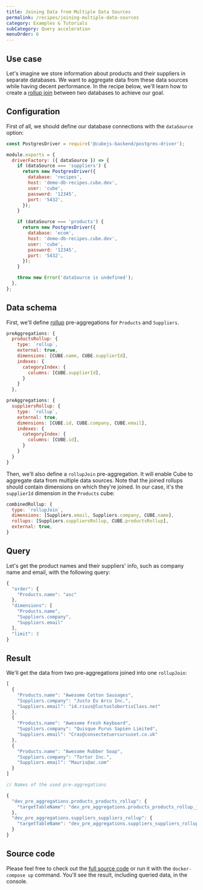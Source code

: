 ```yaml
---
title: Joining Data from Multiple Data Sources
permalink: /recipes/joining-multiple-data-sources
category: Examples & Tutorials
subCategory: Query acceleration
menuOrder: 6
---
```


## Use case

Let's imagine we store information about products and their suppliers in
separate databases. We want to aggregate data from these data sources while
having decent performance. In the recipe below, we'll learn how to create a
[rollup join](https://cube.dev/docs/schema/reference/pre-aggregations#parameters-type-rollupjoin)
between two databases to achieve our goal.

## Configuration

First of all, we should define our database connections with the `dataSource`
option:

```javascript
const PostgresDriver = require('@cubejs-backend/postgres-driver');

module.exports = {
  driverFactory: ({ dataSource }) => {
    if (dataSource === 'suppliers') {
      return new PostgresDriver({
        database: 'recipes',
        host: 'demo-db-recipes.cube.dev',
        user: 'cube',
        password: '12345',
        port: '5432',
      });
    }

    if (dataSource === 'products') {
      return new PostgresDriver({
        database: 'ecom',
        host: 'demo-db-recipes.cube.dev',
        user: 'cube',
        password: '12345',
        port: '5432',
      });
    }

    throw new Error('dataSource is undefined');
  },
};
```

## Data schema

First, we'll define
[rollup](https://cube.dev/docs/schema/reference/pre-aggregations#parameters-type-rollup)
pre-aggregations for `Products` and `Suppliers`.

```javascript
preAggregations: {
  productsRollup: {
    type: `rollup`,
    external: true,
    dimensions: [CUBE.name, CUBE.supplierId],
    indexes: {
      categoryIndex: {
        columns: [CUBE.supplierId],
      }
    }
  },
```

```javascript
preAggregations: {
  suppliersRollup: {
    type: `rollup`,
    external: true,
    dimensions: [CUBE.id, CUBE.company, CUBE.email],
    indexes: {
      categoryIndex: {
        columns: [CUBE.id],
      }
    }
  }
}
```

Then, we'll also define a `rollupJoin` pre-aggregation. It will enable Cube to
aggregate data from multiple data sources. Note that the joined rollups should
contain dimensions on which they're joined. In our case, it's the `supplierId`
dimension in the `Products` cube:

```javascript
combinedRollup: {
  type: `rollupJoin`,
  dimensions: [Suppliers.email, Suppliers.company, CUBE.name],
  rollups: [Suppliers.suppliersRollup, CUBE.productsRollup],
  external: true,
}
```

## Query

Let's get the product names and their suppliers' info, such as company name and
email, with the following query:

```javascript
{
  "order": {
    "Products.name": "asc"
  },
  "dimensions": [
    "Products.name",
    "Suppliers.company",
    "Suppliers.email"
  ],
  "limit": 3
}
```

## Result

We'll get the data from two pre-aggregations joined into one `rollupJoin`:

```javascript
[
  {
    "Products.name": "Awesome Cotton Sausages",
    "Suppliers.company": "Justo Eu Arcu Inc.",
    "Suppliers.email": "id.risus@luctuslobortisClass.net"
  },
  {
    "Products.name": "Awesome Fresh Keyboard",
    "Suppliers.company": "Quisque Purus Sapien Limited",
    "Suppliers.email": "Cras@consectetuercursuset.co.uk"
  },
  {
    "Products.name": "Awesome Rubber Soap",
    "Suppliers.company": "Tortor Inc.",
    "Suppliers.email": "Mauris@ac.com"
  }
]

// Names of the used pre-aggregations

{
  "dev_pre_aggregations.products_products_rollup": {
    "targetTableName": "dev_pre_aggregations.products_products_rollup_jdm0assd_jnwrwqag_1gk0duh"
  },
  "dev_pre_aggregations.suppliers_suppliers_rollup": {
    "targetTableName": "dev_pre_aggregations.suppliers_suppliers_rollup_j5cd0gsr_jf5ivbmx_1gk0b7s"
  }
}
```

## Source code

Please feel free to check out the
[full source code](https://github.com/cube-js/cube.js/tree/master/examples/recipes/joining-multiple-datasources-data)
or run it with the `docker-compose up` command. You'll see the result, including
queried data, in the console.
